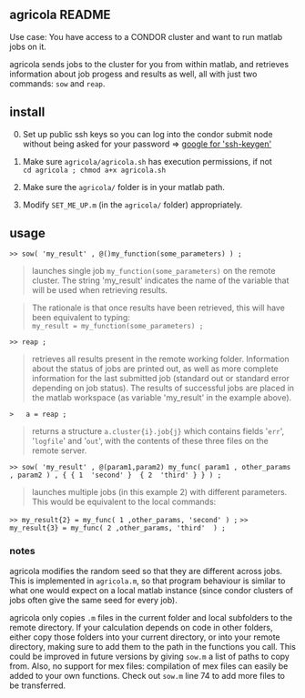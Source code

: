 agricola README
---------------

   Use case:
   You have access to a CONDOR cluster and want to run matlab jobs on it.

   agricola sends jobs to the cluster for you from within matlab, and
   retrieves information about job progess and results as well, all with just two commands: `sow` and `reap`.


install
-------

   0.  Set up public ssh keys so you can log into the condor submit node
       without being asked for your password  =>  [google for 'ssh-keygen'](http://www.google.com/search?rls=en&q=ssh-keygen)

   1.  Make sure `agricola/agricola.sh` has execution permissions, if not  
       ` cd agricola ; chmod a+x agricola.sh `

   2.  Make sure the ` agricola/ ` folder is in your matlab path.

   3.  Modify  ` SET_ME_UP.m `   (in the `agricola/` folder) appropriately.


usage
------

`>> sow( 'my_result' , @()my_function(some_parameters) ) ;`

>   launches single job   `my_function(some_parameters)`   on the remote
>   cluster. The string  'my_result'  indicates the name of the variable
>   that will be used when retrieving results.

>   The rationale is that once results have been retrieved, this will have
>   been equivalent to typing:  
>   ` my_result = my_function(some_parameters) ; `
   


`>> reap ; `

>   retrieves all results present in the remote working folder. Information
>   about the status of jobs are printed out, as well as more complete
>   information for the last submitted job (standard out or standard error
>   depending on job status). The results of successful jobs are placed in
>   the matlab workspace (as variable 'my_result' in the example above).

`>   a = reap ;`

>   returns a structure ` a.cluster{i}.job{j} ` 
>   which contains fields '`err`', '`logfile`' and '`out`',
>   with the contents of these three files on the remote server.



`>> sow( 'my_result' , @(param1,param2) my_func( param1 , other_params , param2 ) ,
  { { 1  'second' }  { 2  'third' } } ) ;`

>   launches multiple jobs (in this example 2) with different
>   parameters. This would be equivalent to the local commands:
   
`>> my_result{2} = my_func( 1 ,other_params, 'second' ) ;`
`>> my_result{3} = my_func( 2 ,other_params, 'third'  ) ;`



### notes ###

   agricola modifies the random seed so that they are different across
   jobs. This is implemented in `agricola.m`, so that program behaviour is
   similar to what one would expect on a local matlab instance (since
   condor clusters of jobs often give the same seed for every job).

   agricola only copies `.m` files in the current folder and local subfolders to the remote
   directory. If your calculation depends on code in other folders, either
   copy those folders into your current directory, or into your remote
   directory, making sure to add them to the path in the functions you
   call. This could be improved in future versions by giving `sow.m` a list of
   paths to copy from. Also, no support for mex files: compilation of mex
   files can easily be added to your own functions. Check out `sow.m` line 74 
   to add more files to be transferred.
